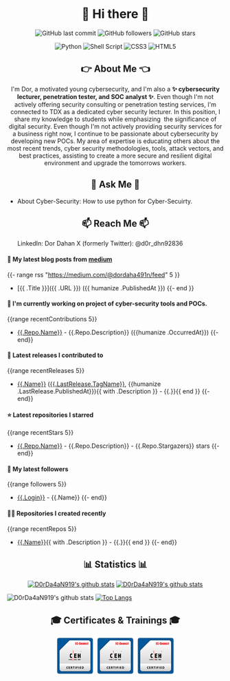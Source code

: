 <!DOCTYPE html>
<html lang="en">
<head>
    <meta charset="UTF-8">
    <link rel="stylesheet" href="assets/style.css">
</head>
<body>

<h1 align="center">👋 Hi there 👋</h1>

<!--
**D0rDa4aN919/D0rDa4aN919** is a ✨ _special_ ✨ repository because its `README.md` (this file) appears on your GitHub profile.

Here are some ideas to get you started:

- 🔭 I’m currently working on ...
- 🌱 I’m currently learning ...
- 👯 I’m looking to collaborate on ...
- 🤔 I’m looking for help with ...
- 💬 Ask me about ...
- 📫 How to reach me: ...
- 😄 Pronouns: ...
- ⚡ Fun fact: ...
-->

<!--START_SECTION:badgesTagsGithub-->
<div id="TagsGithub" align="center">
    <p id="badgesTagsGithub">
      <img src="https://img.shields.io/github/last-commit/D0rDa4aN919/D0rDa4aN919?label=updated" alt="GitHub last commit">
      <img src="https://img.shields.io/github/followers/D0rDa4aN919?label=GitHub%20followers" alt="GitHub followers">
      <img src="https://img.shields.io/github/stars/D0rDa4aN919?label=GitHub%20stars" alt="GitHub stars">
    </p>
</div>
<!--END_SECTION:badgesTagsGithub-->

<!--START_SECTION:badgesTagsLang-->
<div id="TagsLang" align="center">
    <p id="badgesTagsLang">
      <img src="https://img.shields.io/badge/python-3670A0?style=for-the-badge&logo=python&logoColor=ffdd54" alt="Python">
      <img src="https://img.shields.io/badge/shell_script-%23121011.svg?style=for-the-badge&logo=gnu-bash&logoColor=white" alt="Shell Script">
      <img src="https://img.shields.io/badge/css3-%231572B6.svg?style=for-the-badge&logo=css3&logoColor=white" alt="CSS3">
      <img src="https://img.shields.io/badge/html5-%23E34F26.svg?style=for-the-badge&logo=html5&logoColor=white" alt="HTML5">
    </p>
</div>
<!--END_SECTION:badgesTagsLang-->



<!--START_SECTION:Explain-->
<div id="about_me" align="center">
    <h2>👉 About Me 👈</h2>
    <p id="badgesTagsLang">I'm Dor, a motivated young cybersecurity, and I'm also a <b>✨ cybersecurity lecturer, penetration tester, and SOC analyst ✨</b>. 
        Even though I'm not actively offering security consulting or penetration testing services, I'm connected to TDX as a dedicated cyber security lecturer. In this position, I share my knowledge to students while emphasizing  the significance of digital security. 
        Even though I'm not actively providing security services for a business right now, I continue to be passionate about cybersecurity by developing new POCs. My area of expertise is educating others about the most recent trends, cyber security methodologies, tools, attack vectors, and best practices, assisting to create a more secure and resilient digital environment and upgrade the tomorrows workers.
    </p>
</div>
<!--END_SECTION:Explain-->

<!--START_SECTION:askMe-->
<div id="ask_me">
    <h2 align="center">💬 Ask Me 💬</h2>
    <p id="askMe"> 
    <ul>
        <li>About Cyber-Security: How to use python for Cyber-Secuirty.</li>
    </ul>
    </p>
</div>
<!--END_SECTION:askMe-->

<!--START_SECTION:reach-->
<div id="reach_me">
    <h2 align="center">📫 Reach Me 📫</h2>
    <ol>
        <il>LinkedIn: <a herf="https://www.linkedin.com/in/dor-dahan-b44655154/">Dor Dahan</a></il>
        <il>X (formerly Twitter): <a herf="https://twitter.com/d0r_dhn92836">@d0r_dhn92836</a></il>
    </ol>
</div>
<!--END_SECTION:reach-->

<!---->

<!--START_SECTION:blog-->
<!--START_SECTION:blog-->
#### 📖 My latest blog posts from [medium](https://medium.com/@dordaha491n)
{{- range rss "https://medium.com/@dordaha491n/feed" 5 }}
- [{{ .Title }}]({{ .URL }}) ({{ humanize .PublishedAt }})
{{- end }}
<!--END_SECTION:blog-->



<!--START_SECTION:currently-->
#### 👷 I'm currently working on project of cyber-security tools and POCs.
{{range recentContributions 5}}
- [{{.Repo.Name}}]({{.Repo.URL}}) - {{.Repo.Description}} ({{humanize .OccurredAt}})
{{- end}}
<!--END_SECTION:currently-->


<!--START_SECTION:Latest-->
#### 🚀 Latest releases I contributed to
{{range recentReleases 5}}
- [{{.Name}}]({{.URL}}) ([{{.LastRelease.TagName}}]({{.LastRelease.URL}}), {{humanize .LastRelease.PublishedAt}}){{ with .Description }} - {{.}}{{ end }}
{{- end}}
<!--END_SECTION:Latest-->
<!--START_SECTION:repositories-->
#### ⭐ Latest repositories I starred
{{range recentStars 5}}
- [{{.Repo.Name}}]({{.Repo.URL}}) - {{.Repo.Description}} - {{.Repo.Stargazers}} stars
{{- end}}
<!--END_SECTION:repositories-->
<!--START_SECTION:followers-->
#### 👥 My latest followers
{{range followers 5}}
- [{{.Login}}]({{.URL}}) - {{.Name}}
{{- end}}
<!--END_SECTION:followers-->
<!--START_SECTION:recently-->
#### 👨‍💻 Repositories I created recently
{{range recentRepos 5}}
- [{{.Name}}]({{.URL}}){{ with .Description }} - {{.}}{{ end }}
{{- end}}
<!--END_SECTION:recently-->
<!--START_SECTION:Statistics-->
## 
<div id="certificates_div" align="center">
    <h2 align="center">📊 Statistics 📊</h2>
    <a href="https://github-readme-stats.vercel.app/api?username=D0rDa4aN919&show_icons=true&theme=radical"><img src="https://github-readme-stats.vercel.app/api?username=D0rDa4aN919&show_icons=true&theme=radical" alt="D0rDa4aN919's github stats"></a>
    <a href="https://github-readme-stats.vercel.app/api/top-langs/?username=D0rDa4aN919&layout=compact"><img src="https://github-readme-stats.vercel.app/api/top-langs/?username=D0rDa4aN919&layout=compact" alt="D0rDa4aN919's github stats"></a>
</div>


![D0rDa4aN919's github stats](https://github-readme-stats.vercel.app/api?username=D0rDa4aN919&show_icons=true&theme=radical)
[![Top Langs](https://github-readme-stats.vercel.app/api/top-langs/?username=D0rDa4aN919&layout=compact)](https://github.com/D0rDa4aN919)

<!--END_SECTION:Statistics-->

<!--START_SECTION:Certificates-->
<div id="certificates_div" align="center">
    <h2 align="center">🎓 Certificates & Trainings 🎓</h2>
    <p id="certificates">
      <a href="https://aspen.eccouncil.org/Home"><img src="assets/images/ceh_logo.png" alt="Certified Ethical Hacker (CEH)" width="90px" height="90px"></a>
      <a href="https://aspen.eccouncil.org/Home"><img src="assets/images/ceh_logo.png" alt="HackerU Theoretical Certificate" width="90px" height="90px"></a>
      <a href="https://aspen.eccouncil.org/Home"><img src="assets/images/ceh_logo.png" alt="ThriveDx Arena Penetration Tester Practical Certificate (TAPT)" width="90px" height="90px"></a>
    </p>
</div>
<!--END_SECTION:Certificates-->

<!--START_SECTION:badgesCert-->

<!--END_SECTION:badgesCert-->


</body>
</html>
